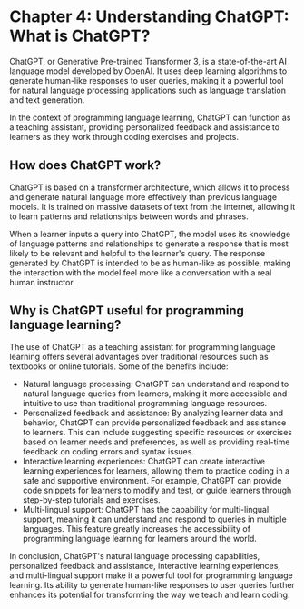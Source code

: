Chapter 4: Understanding ChatGPT: What is ChatGPT?
==================================================

ChatGPT, or Generative Pre-trained Transformer 3, is a state-of-the-art AI language model developed by OpenAI. It uses deep learning algorithms to generate human-like responses to user queries, making it a powerful tool for natural language processing applications such as language translation and text generation.

In the context of programming language learning, ChatGPT can function as a teaching assistant, providing personalized feedback and assistance to learners as they work through coding exercises and projects.

How does ChatGPT work?
----------------------

ChatGPT is based on a transformer architecture, which allows it to process and generate natural language more effectively than previous language models. It is trained on massive datasets of text from the internet, allowing it to learn patterns and relationships between words and phrases.

When a learner inputs a query into ChatGPT, the model uses its knowledge of language patterns and relationships to generate a response that is most likely to be relevant and helpful to the learner's query. The response generated by ChatGPT is intended to be as human-like as possible, making the interaction with the model feel more like a conversation with a real human instructor.

Why is ChatGPT useful for programming language learning?
--------------------------------------------------------

The use of ChatGPT as a teaching assistant for programming language learning offers several advantages over traditional resources such as textbooks or online tutorials. Some of the benefits include:

* Natural language processing: ChatGPT can understand and respond to natural language queries from learners, making it more accessible and intuitive to use than traditional programming language resources.
* Personalized feedback and assistance: By analyzing learner data and behavior, ChatGPT can provide personalized feedback and assistance to learners. This can include suggesting specific resources or exercises based on learner needs and preferences, as well as providing real-time feedback on coding errors and syntax issues.
* Interactive learning experiences: ChatGPT can create interactive learning experiences for learners, allowing them to practice coding in a safe and supportive environment. For example, ChatGPT can provide code snippets for learners to modify and test, or guide learners through step-by-step tutorials and exercises.
* Multi-lingual support: ChatGPT has the capability for multi-lingual support, meaning it can understand and respond to queries in multiple languages. This feature greatly increases the accessibility of programming language learning for learners around the world.

In conclusion, ChatGPT's natural language processing capabilities, personalized feedback and assistance, interactive learning experiences, and multi-lingual support make it a powerful tool for programming language learning. Its ability to generate human-like responses to user queries further enhances its potential for transforming the way we teach and learn coding.


